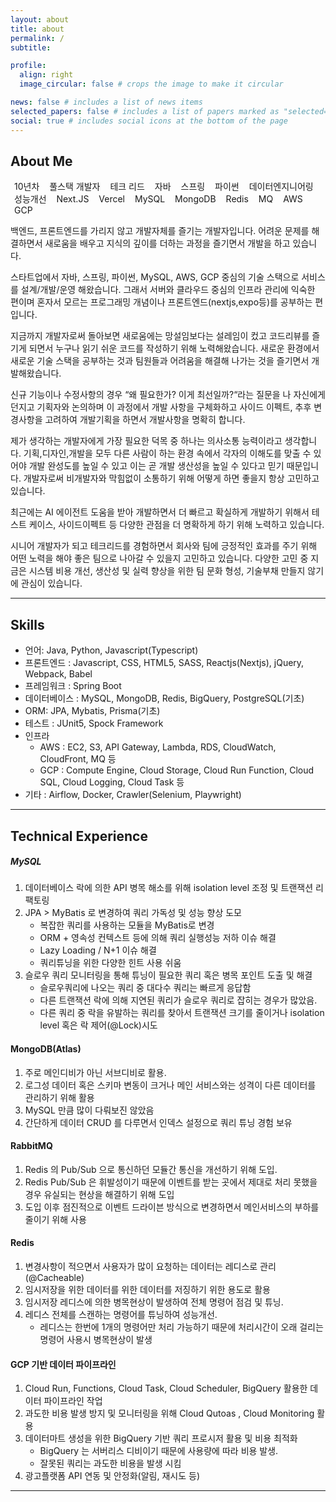 ```yaml
---
layout: about
title: about
permalink: /
subtitle:

profile:
  align: right
  image_circular: false # crops the image to make it circular

news: false # includes a list of news items
selected_papers: false # includes a list of papers marked as "selected={true}"
social: true # includes social icons at the bottom of the page
---
```


## About Me

<span class="badge font-weight-bold primary-color text-uppercase align-middle" style=" padding: 4px 6px;">10년차</span>
<span class="badge font-weight-bold primary-color text-uppercase align-middle" style=" padding: 4px 6px;">풀스택 개발자</span>
<span class="badge font-weight-bold primary-color text-uppercase align-middle" style=" padding: 4px 6px;">테크 리드</span>
<span class="badge font-weight-bold primary-color text-uppercase align-middle" style=" padding: 4px 6px;">자바</span>
<span class="badge font-weight-bold primary-color text-uppercase align-middle" style=" padding: 4px 6px;">스프링</span>
<span class="badge font-weight-bold primary-color text-uppercase align-middle" style=" padding: 4px 6px;">파이썬</span>
<span class="badge font-weight-bold primary-color text-uppercase align-middle" style=" padding: 4px 6px;">데이터엔지니어링</span>
<span class="badge font-weight-bold primary-color text-uppercase align-middle" style=" padding: 4px 6px;">성능개선</span>
<span class="badge font-weight-bold primary-color text-uppercase align-middle" style=" padding: 4px 6px;">Next.JS</span>
<span class="badge font-weight-bold primary-color text-uppercase align-middle" style=" padding: 4px 6px;">Vercel</span>
<span class="badge font-weight-bold primary-color text-uppercase align-middle" style=" padding: 4px 6px;">MySQL</span>
<span class="badge font-weight-bold primary-color text-uppercase align-middle" style=" padding: 4px 6px;">MongoDB</span>
<span class="badge font-weight-bold primary-color text-uppercase align-middle" style=" padding: 4px 6px;">Redis</span>
<span class="badge font-weight-bold primary-color text-uppercase align-middle" style=" padding: 4px 6px;">MQ</span>
<span class="badge font-weight-bold primary-color text-uppercase align-middle" style=" padding: 4px 6px;">AWS</span>
<span class="badge font-weight-bold primary-color text-uppercase align-middle" style=" padding: 4px 6px;">GCP</span>

백엔드, 프론트엔드를 가리지 않고 개발자체를 즐기는 개발자입니다. 어려운 문제를 해결하면서 새로움을 배우고 지식의 깊이를 더하는 과정을 즐기면서 개발을 하고 있습니다.

스타트업에서 자바, 스프링, 파이썬, MySQL, AWS, GCP 중심의 기술 스택으로 서비스를 설계/개발/운영 해왔습니다. 그래서 서버와 클라우드 중심의 인프라 관리에 익숙한 편이며 혼자서 모르는 프로그래밍 개념이나 프론트엔드(nextjs,expo등)를 공부하는 편입니다.

지금까지 개발자로써 돌아보면 새로움에는 망설임보다는 설레임이 컸고 코드리뷰를 즐기게 되면서 누구나 읽기 쉬운 코드를 작성하기 위해 노력해왔습니다. 새로운 환경에서 새로운 기술 스택을 공부하는 것과 팀원들과 어려움을 해결해 나가는 것을 즐기면서 개발해왔습니다.

신규 기능이나 수정사항의 경우 “왜 필요한가? 이게 최선일까?“라는 질문을 나 자신에게 던지고 기획자와 논의하며 이 과정에서 개발 사항을 구체화하고 사이드 이펙트, 추후 변경사항을 고려하여 개발기획을 하면서 개발사항을 명확히 합니다.

제가 생각하는 개발자에게 가장 필요한 덕목 중 하나는 의사소통 능력이라고 생각합니다. 기획,디자인,개발을 모두 다른 사람이 하는 환경 속에서 각자의 이해도를 맞출 수 있어야 개발 완성도를 높일 수 있고 이는 곧 개발 생산성을 높일 수 있다고 믿기 때문입니다. 개발자로써 비개발자와 막힘없이 소통하기 위해 어떻게 하면 좋을지 항상 고민하고 있습니다.

최근에는 AI 에이전트 도움을 받아 개발하면서 더 빠르고 확실하게 개발하기 위해서 테스트 케이스, 사이드이펙트 등 다양한 관점을 더 명확하게 하기 위해 노력하고 있습니다.

시니어 개발자가 되고 테크리드를 경험하면서 회사와 팀에 긍정적인 효과를 주기 위해 어떤 노력을 해야 좋은 팀으로 나아갈 수 있을지 고민하고 있습니다. 다양한 고민 중 지금은 시스템 비용 개선, 생산성 및 실력 향상을 위한 팀 문화 형성, 기술부채 만들지 않기에 관심이 있습니다.

---

## Skills

- 언어: Java, Python, Javascript(Typescript)
- 프론트엔드 : Javascript, CSS, HTML5, SASS, Reactjs(Nextjs), jQuery, Webpack, Babel
- 프레임워크 : Spring Boot
- 데이터베이스 : MySQL, MongoDB, Redis, BigQuery, PostgreSQL(기초)
- ORM: JPA, Mybatis, Prisma(기초)
- 테스트 : JUnit5, Spock Framework
- 인프라
  - AWS : EC2, S3, API Gateway, Lambda, RDS, CloudWatch, CloudFront, MQ 등
  - GCP : Compute Engine, Cloud Storage, Cloud Run Function, Cloud SQL, Cloud Logging, Cloud Task 등
- 기타 : Airflow, Docker, Crawler(Selenium, Playwright)

---

## Technical Experience

##### MySQL

1. 데이터베이스 락에 의한 API 병목 해소를 위해 isolation level 조정 및 트랜잭션 리팩토링
2. JPA > MyBatis 로 변경하여 쿼리 가독성 및 성능 향상 도모
   - 복잡한 쿼리를 사용하는 모듈을 MyBatis로 변경
   - ORM + 영속성 컨텍스트 등에 의해 쿼리 실행성능 저하 이슈 해결
   - Lazy Loading / N+1 이슈 해결
   - 쿼리튜닝을 위한 다양한 힌트 사용 쉬움
3. 슬로우 쿼리 모니터링을 통해 튜닝이 필요한 쿼리 혹은 병목 포인트 도출 및 해결
   - 슬로우쿼리에 나오는 쿼리 중 대다수 쿼리는 빠르게 응답함
   - 다른 트랜잭션 락에 의해 지연된 쿼리가 슬로우 쿼리로 잡히는 경우가 많았음.
   - 다른 쿼리 중 락을 유발하는 쿼리를 찾아서 트랜잭션 크기를 줄이거나 isolation level 혹은 락 제어(@Lock)시도

#### MongoDB(Atlas)

1. 주로 메인디비가 아닌 서브디비로 활용.
2. 로그성 데이터 혹은 스키마 변동이 크거나 메인 서비스와는 성격이 다른 데이터를 관리하기 위해 활용
3. MySQL 만큼 많이 다뤄보진 않았음
4. 간단하게 데이터 CRUD 를 다루면서 인덱스 설정으로 쿼리 튜닝 경험 보유

#### RabbitMQ

1. Redis 의 Pub/Sub 으로 통신하던 모듈간 통신을 개선하기 위해 도입.
2. Redis Pub/Sub 은 휘발성이기 때문에 이벤트를 받는 곳에서 제대로 처리 못했을 경우 유실되는 현상을 해결하기 위해 도입
3. 도입 이후 점진적으로 이벤트 드라이븐 방식으로 변경하면서 메인서비스의 부하를 줄이기 위해 사용

#### Redis

1. 변경사항이 적으면서 사용자가 많이 요청하는 데이터는 레디스로 관리(@Cacheable)
2. 임시저장을 위한 데이터를 위한 데이터를 저징하기 위한 용도로 활용
3. 임시저장 레디스에 의한 병목현상이 발생하여 전체 명령어 점검 및 튜닝.
4. 레디스 전체를 스캔하는 명령어를 튜닝하여 성능개선.
   - 레디스는 한번에 1개의 명령어만 처리 가능하기 때문에 처리시간이 오래 걸리는 명령어 사용시 병목현상이 발생

#### GCP 기반 데이터 파이프라인

1. Cloud Run, Functions, Cloud Task, Cloud Scheduler, BigQuery 활용한 데이터 파이프라인 작업
2. 과도한 비용 발생 방지 및 모니터링을 위해 Cloud Qutoas , Cloud Monitoring 활용
3. 데이터마트 생성을 위한 BigQuery 기반 쿼리 프로시저 활용 및 비용 최적화
   - BigQuery 는 서버리스 디비이기 때문에 사용량에 따라 비용 발생.
   - 잘못된 쿼리는 과도한 비용을 발생 시킴
4. 광고플랫폼 API 연동 및 안정화(알림, 재시도 등)

---
